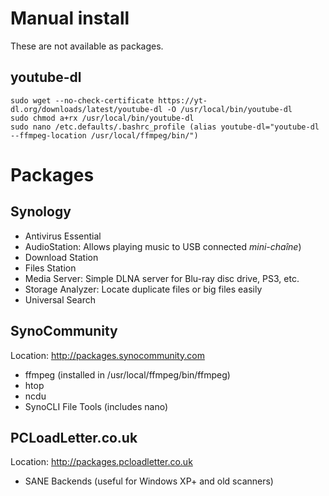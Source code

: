 Manual install
==============

These are not available as packages.

youtube-dl
----------

```
sudo wget --no-check-certificate https://yt-dl.org/downloads/latest/youtube-dl -O /usr/local/bin/youtube-dl
sudo chmod a+rx /usr/local/bin/youtube-dl
sudo nano /etc.defaults/.bashrc_profile (alias youtube-dl="youtube-dl --ffmpeg-location /usr/local/ffmpeg/bin/")
```


Packages
========

Synology
--------

- Antivirus Essential
- AudioStation: Allows playing music to USB connected _mini-chaîne_)
- Download Station
- Files Station
- Media Server: Simple DLNA server for Blu-ray disc drive, PS3, etc.
- Storage Analyzer: Locate duplicate files or big files easily
- Universal Search


SynoCommunity
-------------

Location: http://packages.synocommunity.com

- ffmpeg (installed in /usr/local/ffmpeg/bin/ffmpeg)
- htop
- ncdu
- SynoCLI File Tools (includes nano)


PCLoadLetter.co.uk
------------------

Location: http://packages.pcloadletter.co.uk

- SANE Backends (useful for Windows XP+ and old scanners)

